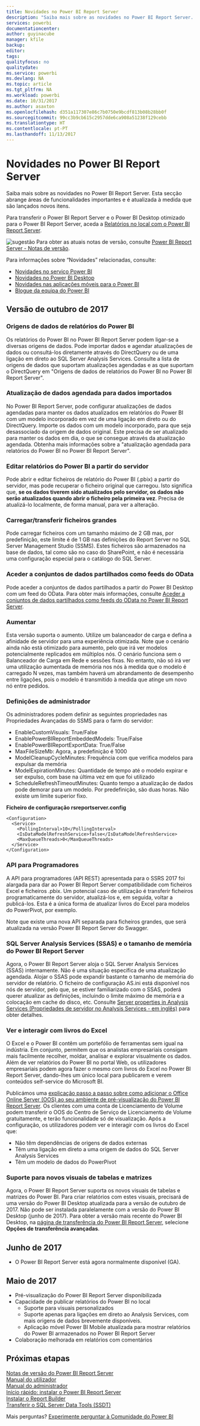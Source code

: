 ```yaml
---
title: Novidades no Power BI Report Server
description: "Saiba mais sobre as novidades no Power BI Report Server. Esta secção abrange áreas de funcionalidades importantes e é atualizada à medida que são lançados novos itens."
services: powerbi
documentationcenter: 
author: guyinacube
manager: kfile
backup: 
editor: 
tags: 
qualityfocus: no
qualitydate: 
ms.service: powerbi
ms.devlang: NA
ms.topic: article
ms.tgt_pltfrm: NA
ms.workload: powerbi
ms.date: 10/31/2017
ms.author: asaxton
ms.openlocfilehash: d351a117307e86c7b0750e9bcdf813b08b28bb0f
ms.sourcegitcommit: 99cc3b9cb615c2957dde6ca908a51238f129cebb
ms.translationtype: HT
ms.contentlocale: pt-PT
ms.lasthandoff: 11/13/2017
---
```

# <a name="whats-new-in-power-bi-report-server"></a>Novidades no Power BI Report Server
Saiba mais sobre as novidades no Power BI Report Server. Esta secção abrange áreas de funcionalidades importantes e é atualizada à medida que são lançados novos itens.

Para transferir o Power BI Report Server e o Power BI Desktop otimizado para o Power BI Report Server, aceda a [Relatórios no local com o Power BI Report Server](https://powerbi.microsoft.com/report-server/).

![sugestão](media/whats-new/fyi-tip.png "sugestão") Para obter as atuais notas de versão, consulte [Power BI Report Server - Notas de versão](release-notes.md).

Para informações sobre “Novidades” relacionadas, consulte:

* [Novidades no serviço Power BI](../service-whats-new.md)
* [Novidades no Power BI Desktop](../desktop-latest-update.md)
* [Novidades nas aplicações móveis para o Power BI](../mobile-whats-new-in-the-mobile-apps.md)
* [Blogue da equipa do Power BI](https://powerbi.microsoft.com/blog/)

## <a name="october-2017-release"></a>Versão de outubro de 2017
### <a name="power-bi-report-data-sources"></a>Origens de dados de relatórios do Power BI
Os relatórios do Power BI no Power BI Report Server podem ligar-se a diversas origens de dados. Pode importar dados e agendar atualizações de dados ou consultá-los diretamente através do DirectQuery ou de uma ligação em direto ao SQL Server Analysis Services. Consulte a lista de origens de dados que suportam atualizações agendadas e as que suportam o DirectQuery em "Origens de dados de relatórios do Power BI no Power BI Report Server".

### <a name="scheduled-data-refresh-for-imported-data"></a>Atualização de dados agendada para dados importados
No Power BI Report Server, pode configurar atualizações de dados agendadas para manter os dados atualizados em relatórios do Power BI com um modelo incorporado em vez de uma ligação em direto ou do DirectQuery. Importe os dados com um modelo incorporado, para que seja desassociado da origem de dados original. Este precisa de ser atualizado para manter os dados em dia, o que se consegue através da atualização agendada. Obtenha mais informações sobre a "atualização agendada para relatórios do Power BI no Power BI Report Server".

### <a name="editing-power-bi-reports-from-the-server"></a>Editar relatórios do Power BI a partir do servidor
Pode abrir e editar ficheiros de relatório do Power BI (.pbix) a partir do servidor, mas pode recuperar o ficheiro original que carregou.  Isto significa que, **se os dados tiverem sido atualizados pelo servidor, os dados não serão atualizados quando abrir o ficheiro pela primeira vez**. Precisa de atualizá-lo localmente, de forma manual, para ver a alteração.

### <a name="large-file-uploaddownload"></a>Carregar/transferir ficheiros grandes
Pode carregar ficheiros com um tamanho máximo de 2 GB mas, por predefinição, este limite é de 1 GB nas definições do Report Server no SQL Server Management Studio (SSMS).  Estes ficheiros são armazenados na base de dados, tal como são no caso do SharePoint, e não é necessária uma configuração especial para o catálogo do SQL Server.  

### <a name="accessing-shared-datasets-as-odata-feeds"></a>Aceder a conjuntos de dados partilhados como feeds do OData
Pode aceder a conjuntos de dados partilhados a partir do Power BI Desktop com um feed do OData. Para obter mais informações, consulte [Aceder a conjuntos de dados partilhados como feeds do OData no Power BI Report Server](access-dataset-odata.md).

### <a name="scale-out"></a>Aumentar
Esta versão suporta o aumento. Utilize um balanceador de carga e defina a afinidade de servidor para uma experiência otimizada. Note que o cenário ainda não está otimizado para aumento, pelo que irá ver modelos potencialmente replicados em múltiplos nós. O cenário funciona sem o Balanceador de Carga em Rede e sessões fixas. No entanto, não só irá ver uma utilização aumentada de memória nos nós à medida que o modelo é carregado N vezes, mas também haverá um abrandamento de desempenho entre ligações, pois o modelo é transmitido à medida que atinge um novo nó entre pedidos.  

### <a name="administrator-settings"></a>Definições de administrador
Os administradores podem definir as seguintes propriedades nas Propriedades Avançadas do SSMS para o farm do servidor:

* EnableCustomVisuals: True/False
* EnablePowerBIReportEmbeddedModels: True/False
* EnablePowerBIReportExportData: True/False
* MaxFileSizeMb: Agora, a predefinição é 1000
* ModelCleanupCycleMinutes: Frequência com que verifica modelos para expulsar da memória
* ModelExpirationMinutes: Quantidade de tempo até o modelo expirar e ser expulso, com base na última vez em que foi utilizado
* ScheduleRefreshTimeoutMinutes: Quanto tempo a atualização de dados pode demorar para um modelo. Por predefinição, são duas horas.  Não existe um limite superior fixo.

**Ficheiro de configuração rsreportserver.config**

```
<Configuration>
  <Service>
    <PollingInterval>10</PollingInterval>
    <IsDataModelRefreshService>false</IsDataModelRefreshService>
    <MaxQueueThreads>0</MaxQueueThreads>
  </Service>
</Configuration>
```

### <a name="developer-api"></a>API para Programadores
A API para programadores (API REST) apresentada para o SSRS 2017 foi alargada para dar ao Power BI Report Server compatibilidade com ficheiros Excel e ficheiros .pbix. Um potencial caso de utilização é transferir ficheiros programaticamente do servidor, atualizá-los e, em seguida, voltar a publicá-los. Esta é a única forma de atualizar livros do Excel para modelos do PowerPivot, por exemplo.

Note que existe uma nova API separada para ficheiros grandes, que será atualizada na versão Power BI Report Server do Swagger. 

### <a name="sql-server-analysis-services-ssas-and-the-power-bi-report-server-memory-footprint"></a>SQL Server Analysis Services (SSAS) e o tamanho de memória do Power BI Report Server
Agora, o Power BI Report Server aloja o SQL Server Analysis Services (SSAS) internamente. Não é uma situação específica de uma atualização agendada. Alojar o SSAS pode expandir bastante o tamanho de memória do servidor de relatório. O ficheiro de configuração AS.ini está disponível nos nós de servidor, pelo que, se estiver familiarizado com o SSAS, poderá querer atualizar as definições, incluindo o limite máximo de memória e a colocação em cache do disco, etc. Consulte [Server properties in Analysis Services (Propriedades de servidor no Analysis Services - em inglês)](https://docs.microsoft.com/sql/analysis-services/server-properties/server-properties-in-analysis-services) para obter detalhes.

### <a name="viewing-and-interacting-with-excel-workbooks"></a>Ver e interagir com livros do Excel
O Excel e o Power BI contêm um portefólio de ferramentas sem igual na indústria. Em conjunto, permitem que os analistas empresariais consigam mais facilmente recolher, moldar, analisar e explorar visualmente os dados. Além de ver relatórios do Power BI no portal Web, os utilizadores empresariais podem agora fazer o mesmo com livros do Excel no Power BI Report Server, dando-lhes um único local para publicarem e verem conteúdos self-service do Microsoft BI.

Publicámos uma [explicação passo a passo sobre como adicionar o Office Online Server (OOS) ao seu ambiente de pré-visualização do Power BI Report Server](excel-oos.md). Os clientes com uma conta de Licenciamento de Volume podem transferir o OOS do Centro de Serviço de Licenciamento de Volume gratuitamente, e terão funcionalidade só de visualização. Após a configuração, os utilizadores podem ver e interagir com os livros do Excel que:

* Não têm dependências de origens de dados externas
* Têm uma ligação em direto a uma origem de dados do SQL Server Analysis Services
* Têm um modelo de dados do PowerPivot

### <a name="support-for-new-table-and-matrix-visuals"></a>Suporte para novos visuais de tabelas e matrizes
Agora, o Power BI Report Server suporta os novos visuais de tabelas e matrizes do Power BI. Para criar relatórios com estes visuais, precisará de uma versão do Power BI Desktop atualizada para a versão de outubro de 2017. Não pode ser instalada paralelamente com a versão do Power BI Desktop (junho de 2017). Para obter a versão mais recente do Power BI Desktop, na [página de transferência do Power BI Report Server](https://powerbi.microsoft.com/report-server/), selecione **Opções de transferência avançadas**.

## <a name="june-2017"></a>Junho de 2017
* O Power BI Report Server está agora normalmente disponível (GA).

## <a name="may-2017"></a>Maio de 2017
* Pré-visualização do Power BI Report Server disponibilizada
* Capacidade de publicar relatórios do Power BI no local
  * Suporte para visuais personalizados
  * Suporte apenas para ligações em direto ao Analysis Services, com mais origens de dados brevemente disponíveis.
  * Aplicação móvel Power BI Mobile atualizada para mostrar relatórios do Power BI armazenados no Power BI Report Server
* Colaboração melhorada em relatórios com comentários

## <a name="next-steps"></a>Próximas etapas
[Notas de versão do Power BI Report Server](release-notes.md)  
[Manual do utilizador](user-handbook-overview.md)  
[Manual do administrador](admin-handbook-overview.md)  
[Início rápido: instalar o Power BI Report Server](quickstart-install-report-server.md)  
[Instalar o Report Builder](https://docs.microsoft.com/sql/reporting-services/install-windows/install-report-builder)  
[Transferir o SQL Server Data Tools (SSDT)](http://go.microsoft.com/fwlink/?LinkID=616714)

Mais perguntas? [Experimente perguntar à Comunidade do Power BI](https://community.powerbi.com/)

